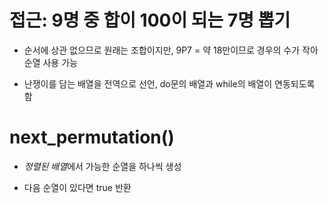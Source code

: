 # 접근: 9명 중 합이 100이 되는 7명 뽑기

- 순서에 상관 없으므로 원래는 조합이지만, 9P7 = 약 18만이므로 경우의 수가 작아 순열 사용 가능

- 난쟁이를 담는 배열을 전역으로 선언, do문의 배열과 while의 배열이 연동되도록 함

# next_permutation()

- *정렬된 배열*에서 가능한 순열을 하나씩 생성

- 다음 순열이 있다면 true 반환